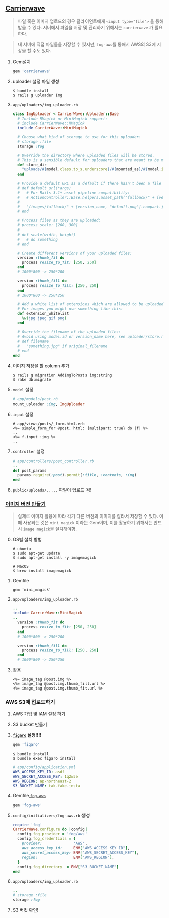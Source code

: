 ## [Carrierwave](https://github.com/carrierwaveuploader/carrierwave)

>파일 혹은 이미지 업로드의 경우 클라이언트에게  `<input type="file">` 을 통해 받을 수 있다. 서버에서 파일을 저장 및 관리하기 위해서는 `carrierwave` 가 필요하다.

> 내 서버에 직접 파일들을 저장할 수 있지만, `fog-aws`를 통해서 AWS의 S3에 저장을 할 수도 있다.



1. Gem설치 

   ```ruby
   gem 'carrierwave'
   ```

2. uploader 설정 파일 생성

   ```command
   $ bundle install
   $ rails g uploader Img
   ```

   

3. `app/uploaders/img_uploader.rb`

   ```ruby
   class ImgUploader < CarrierWave::Uploader::Base
     # Include RMagick or MiniMagick support:
     # include CarrierWave::RMagick
     include CarrierWave::MiniMagick
   
     # Choose what kind of storage to use for this uploader:
     # storage :file
     storage :fog
   
     # Override the directory where uploaded files will be stored.
     # This is a sensible default for uploaders that are meant to be mounted:
     def store_dir
       "uploads/#{model.class.to_s.underscore}/#{mounted_as}/#{model.id}"
     end
   
     # Provide a default URL as a default if there hasn't been a file uploaded:
     # def default_url(*args)
     #   # For Rails 3.1+ asset pipeline compatibility:
     #   # ActionController::Base.helpers.asset_path("fallback/" + [version_name, "default.png"].compact.join('_'))
     #
     #   "/images/fallback/" + [version_name, "default.png"].compact.join('_')
     # end
   
     # Process files as they are uploaded:
     # process scale: [200, 300]
     #
     # def scale(width, height)
     #   # do something
     # end
   
     # Create different versions of your uploaded files:
     version :thumb_fit do
       process resize_to_fit: [250, 250]
     end
     # 1000*800 -> 250*200
   
     version :thumb_fill do
       process resize_to_fill: [250, 250]
     end
     # 1000*800 -> 250*250
   
     # Add a white list of extensions which are allowed to be uploaded.
     # For images you might use something like this:
     def extension_whitelist
       %w(jpg jpeg gif png)
     end
   
     # Override the filename of the uploaded files:
     # Avoid using model.id or version_name here, see uploader/store.rb for details.
     # def filename
     #   "something.jpg" if original_filename
     # end
   end
   
   ```

4. 이미지 저장을 할 column 추가

   ```
   $ rails g migration AddImgToPosts img:string 
   $ rake db:migrate
   ```

5. `model` 설정

   ```ruby
   # app/models/post.rb
   mount_uploader :img, ImgUploader
   ```

6. `input` 설정

   ```erb
   # app/views/posts/_form.html.erb
   <%= simple_form_for @post, html: {multipart: true} do |f| %>
   ..
   <%= f.input :img %>
   ..
   ```

7. `controller` 설정

   ```ruby
   # app/controllers/post_controller.rb
   ..
   def post_params
     params.require(:post).permit(:title, :contents, :img) 
   end
   ```

8. `public/uploads/.....` 파일이 업로드 됨!

### [이미지 버전 만들기](https://github.com/minimagick/minimagick)

> 실제로 이미지 활용에 따라 각기 다른 버전의 이미지를 잘라서 저장할 수 있다. 이때 사용되는 것은 `mini_magick` 이라는 Gem이며, 이를 활용하기 위해서는 반드시 `image magick`을 설치해야함.

0. OS별 설치 방법

   ```
   # ubuntu
   $ sudo apt-get update
   $ sudo apt-get install -y imagemagick
   
   # MacOS
   $ brew install imagemagick
   ```

1. Gemfile

   ```
   gem 'mini_magick'
   ```

2. `app/uploaders/img_uploader.rb`

   ```ruby
   ..
   include CarrierWave::MiniMagick
   ..
     version :thumb_fit do
       process resize_to_fit: [250, 250]
     end
     # 1000*800 -> 250*200
   
     version :thumb_fill do
       process resize_to_fill: [250, 250]
     end
     # 1000*800 -> 250*250
   ```

3. 활용

   ```erb
   <%= image_tag @post.img %>
   <%= image_tag @post.img.thumb_fill.url %>
   <%= image_tag @post.img.thumb_fit.url %>
   ```

   

### AWS S3에 업로드하기

1. AWS 가입 및 IAM 설정 하기

2. S3 bucket 만들기

3. **[`figaro`](https://github.com/laserlemon/figaro) 설정!!!!**

   ```ruby
   gem 'figaro'
   ```

   ```
   $ bundle install
   $ bundle exec figaro install
   ```

   ```yaml
   # app/config/application.yml
   AWS_ACCESS_KEY_ID: asdf
   AWS_SECRET_ACCESS_KEY: 1q2w3e
   AWS_REGION: ap-northeast-2
   S3_BUCKET_NAME: tak-fake-insta
   ```

4. Gemfile[ `fog-aws`](https://github.com/fog/fog-aws)

   ```ruby
   gem 'fog-aws'
   ```

5. `config/initializers/fog-aws.rb` 생성

   ```ruby
   require 'fog'
   CarrierWave.configure do |config|
     config.fog_provider = 'fog/aws'                     
     config.fog_credentials = {
       provider:              'AWS',                        
       aws_access_key_id:     ENV["AWS_ACCESS_KEY_ID"],                       
       aws_secret_access_key: ENV["AWS_SECRET_ACCESS_KEY"],                        
       region:                ENV["AWS_REGION"],               
     }
     config.fog_directory  = ENV["S3_BUCKET_NAME"]                                             
   end
   
   ```

6. `app/uploaders/img_uploader.rb`

   ```ruby
   ..
   # storage :file
   storage :fog
   ```

7. S3 버킷 확인!